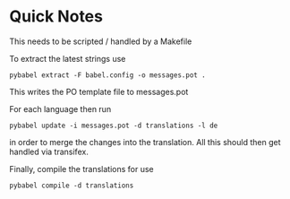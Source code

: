# Quick Notes

This needs to be scripted / handled by a Makefile

To extract the latest strings use

`pybabel extract -F babel.config -o messages.pot .`

This writes the PO template file to messages.pot

For each language then run

`pybabel update -i messages.pot -d translations -l de`

in order to merge the changes into the translation. All this should then get handled via transifex.

Finally, compile the translations for use

`pybabel compile -d translations`
